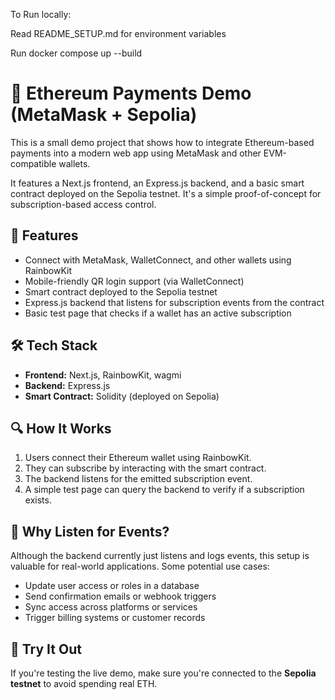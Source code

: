 
To Run locally: 

Read README_SETUP.md for environment variables

Run docker compose up --build


# 🦊 Ethereum Payments Demo (MetaMask + Sepolia)

This is a small demo project that shows how to integrate Ethereum-based payments into a modern web app using MetaMask and other EVM-compatible wallets.

It features a Next.js frontend, an Express.js backend, and a basic smart contract deployed on the Sepolia testnet. It's a simple proof-of-concept for subscription-based access control.

## 🚀 Features

- Connect with MetaMask, WalletConnect, and other wallets using RainbowKit
- Mobile-friendly QR login support (via WalletConnect)
- Smart contract deployed to the Sepolia testnet
- Express.js backend that listens for subscription events from the contract
- Basic test page that checks if a wallet has an active subscription

## 🛠 Tech Stack

- **Frontend:** Next.js, RainbowKit, wagmi
- **Backend:** Express.js
- **Smart Contract:** Solidity (deployed on Sepolia)

## 🔍 How It Works

1. Users connect their Ethereum wallet using RainbowKit.
2. They can subscribe by interacting with the smart contract.
3. The backend listens for the emitted subscription event.
4. A simple test page can query the backend to verify if a subscription exists.


## 🧩 Why Listen for Events?

Although the backend currently just listens and logs events, this setup is valuable for real-world applications. Some potential use cases:

- Update user access or roles in a database
- Send confirmation emails or webhook triggers
- Sync access across platforms or services
- Trigger billing systems or customer records

## 🧪 Try It Out

If you're testing the live demo, make sure you're connected to the **Sepolia testnet** to avoid spending real ETH.

